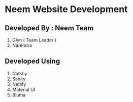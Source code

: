 # Neem Website Development

## Developed By : Neem Team
1. Glyn ( Team Leader )
2. Narendra

## Developed Using
1. Gatsby
2. Sanity
3. Netlify
4. Material UI
5. Bluma

